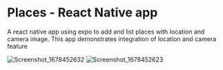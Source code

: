# Places - React Native app
A react native app using expo to add and list places with location and camera image. This app demonstrates integration of location and camera feature

![Screenshot_1678452632](https://user-images.githubusercontent.com/41368971/224331528-e5df58be-e92e-4588-a940-e2a5d4e4e07b.png)
![Screenshot_1678452623](https://user-images.githubusercontent.com/41368971/224331763-fd59bf06-ac45-4dfd-9bbe-c181d18e98ac.png)

